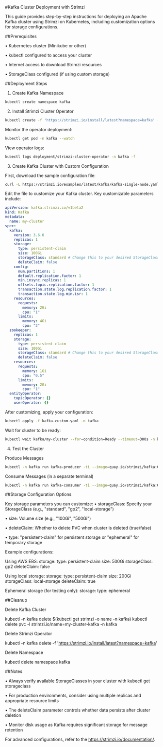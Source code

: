 #Kafka Cluster Deployment with Strimzi

This guide provides step-by-step instructions for deploying an Apache Kafka cluster using Strimzi on Kubernetes, including customization options for storage configurations.

##Prerequisites

• Kubernetes cluster (Minikube or other)

• kubectl configured to access your cluster

• Internet access to download Strimzi resources

• StorageClass configured (if using custom storage)

##Deployment Steps

1. Create Kafka Namespace
```bash
kubectl create namespace kafka
```

2. Install Strimzi Cluster Operator
```bash
kubectl create -f 'https://strimzi.io/install/latest?namespace=kafka' -n kafka
```

Monitor the operator deployment:
```bash
kubectl get pod -n kafka --watch
```

View operator logs:
```bash
kubectl logs deployment/strimzi-cluster-operator -n kafka -f
```

3. Create Kafka Cluster with Custom Configuration

First, download the sample configuration file:
```bash
curl -L https://strimzi.io/examples/latest/kafka/kafka-single-node.yaml -o kafka-custom.yaml
```

Edit the file to customize your Kafka cluster. Key customizable parameters include:
```yaml
apiVersion: kafka.strimzi.io/v1beta2
kind: Kafka
metadata:
  name: my-cluster
spec:
  kafka:
    version: 3.6.0
    replicas: 1
    storage:
      type: persistent-claim
      size: 100Gi
      storageClass: standard # Change this to your desired StorageClass
      deleteClaim: false
    config:
      num.partitions: 1
      default.replication.factor: 1
      min.insync.replicas: 1
      offsets.topic.replication.factor: 1
      transaction.state.log.replication.factor: 1
      transaction.state.log.min.isr: 1
    resources:
      requests:
        memory: 2Gi
        cpu: "1"
      limits:
        memory: 4Gi
        cpu: "2"
  zookeeper:
    replicas: 1
    storage:
      type: persistent-claim
      size: 100Gi
      storageClass: standard # Change this to your desired StorageClass
      deleteClaim: false
    resources:
      requests:
        memory: 1Gi
        cpu: "0.5"
      limits:
        memory: 2Gi
        cpu: "1"
  entityOperator:
    topicOperator: {}
    userOperator: {}
```

After customizing, apply your configuration:
```bash
kubectl apply -f kafka-custom.yaml -n kafka
```

Wait for cluster to be ready:
```bash
kubectl wait kafka/my-cluster --for=condition=Ready --timeout=300s -n kafka
```

4. Test the Cluster

Produce Messages
```bash
kubectl -n kafka run kafka-producer -ti --image=quay.io/strimzi/kafka:0.46.1-kafka-4.0.0 --rm=true --restart=Never -- bin/kafka-console-producer.sh --bootstrap-server my-cluster-kafka-bootstrap:9092 --topic my-topic
```

Consume Messages (in a separate terminal)
```bash
kubectl -n kafka run kafka-consumer -ti --image=quay.io/strimzi/kafka:0.46.1-kafka-4.0.0 --rm=true --restart=Never -- bin/kafka-console-consumer.sh --bootstrap-server my-cluster-kafka-bootstrap:9092 --topic my-topic --from-beginning
```

##Storage Configuration Options

Key storage parameters you can customize:
• storageClass: Specify your StorageClass (e.g., "standard", "gp2", "local-storage")

• size: Volume size (e.g., "100Gi", "500Gi")

• deleteClaim: Whether to delete PVC when cluster is deleted (true/false)

• type: "persistent-claim" for persistent storage or "ephemeral" for temporary storage

Example configurations:

Using AWS EBS:
storage:
  type: persistent-claim
  size: 500Gi
  storageClass: gp2
  deleteClaim: false


Using local storage:
storage:
  type: persistent-claim
  size: 200Gi
  storageClass: local-storage
  deleteClaim: true


Ephemeral storage (for testing only):
storage:
  type: ephemeral


##Cleanup

Delete Kafka Cluster

kubectl -n kafka delete $(kubectl get strimzi -o name -n kafka)
kubectl delete pvc -l strimzi.io/name=my-cluster-kafka -n kafka


Delete Strimzi Operator

kubectl -n kafka delete -f 'https://strimzi.io/install/latest?namespace=kafka'


Delete Namespace

kubectl delete namespace kafka


##Notes

• Always verify available StorageClasses in your cluster with kubectl get storageclass

• For production environments, consider using multiple replicas and appropriate resource limits

• The deleteClaim parameter controls whether data persists after cluster deletion

• Monitor disk usage as Kafka requires significant storage for message retention

For advanced configurations, refer to the https://strimzi.io/documentation/.
